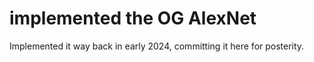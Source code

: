 # implemented the OG AlexNet 

Implemented it way back in early 2024, committing it here for posterity. 